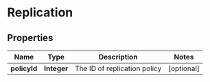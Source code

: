 # Replication

## Properties
Name | Type | Description | Notes
------------ | ------------- | ------------- | -------------
**policyId** | **Integer** | The ID of replication policy |  [optional]
